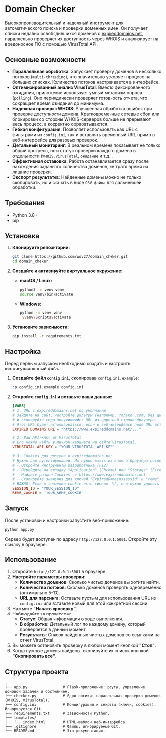 # Domain Checker

Высокопроизводительный и надежный инструмент для автоматического поиска и проверки доменных имен. Он получает списки недавно освободившихся доменов с [expireddomains.net](https://www.expireddomains.net/), параллельно проверяет их доступность через WHOIS и анализирует на вредоносное ПО с помощью VirusTotal API.

## Основные возможности

- **Параллельная обработка**: Запускает проверку доменов в несколько потоков (`multi-threading`), что значительно ускоряет процесс на больших списках. Количество потоков настраивается в интерфейсе.
- **Оптимизированный анализ VirusTotal**: Вместо фиксированного ожидания, приложение использует умный механизм опроса (`polling`). Оно периодически проверяет готовность отчета, что сокращает время ожидания до минимума.
- **Надежная проверка WHOIS**: Улучшенная обработка ошибок при проверке доступности домена. Кратковременные сетевые сбои или блокировки со стороны WHOIS-серверов больше не прерывают весь процесс, а корректно обрабатываются.
- **Гибкая конфигурация**: Позволяет использовать как URL с фильтрами из `config.ini`, так и вставлять временный URL прямо в веб-интерфейсе для разовых проверок.
- **Детальный мониторинг**: В реальном времени показывает не только общий прогресс, но и статус проверки каждого домена в отдельности (`WHOIS`, `VirusTotal`, `ожидание` и т.д.).
- **Эффективная остановка**: Работа останавливается сразу после нахождения заданного количества доменов, не тратя время на лишние проверки.
- **Экспорт результатов**: Найденные домены можно не только скопировать, но и скачать в виде `CSV-файла` для дальнейшей обработки.

## Требования

- Python 3.8+
- pip

## Установка

1.  **Клонируйте репозиторий:**
    ```bash
    git clone https://github.com/wov27/domain_cheker.git
    cd domain_cheker
    ```

2.  **Создайте и активируйте виртуальное окружение:**
    -   **macOS / Linux:**
        ```bash
        python3 -m venv venv
        source venv/bin/activate
        ```
    -   **Windows:**
        ```bash
        python -m venv venv
        .\venv\Scripts\activate
        ```

3.  **Установите зависимости:**
    ```bash
    pip install -r requirements.txt
    ```

## Настройка

Перед первым запуском необходимо создать и настроить конфигурационный файл.

1.  **Создайте файл `config.ini`**, скопировав `config.ini.example`:
    ```bash
    cp config.ini.example config.ini
    ```

2.  **Откройте `config.ini` и вставьте ваши данные:**

    ```ini
    [VARS]
    # 1. URL с expireddomains.net по умолчанию
    # Зайдите на сайт, настройте фильтры (например, только .com, без цифр и дефисов)
    # и скопируйте сюда получившийся URL из адресной строки браузера.
    # Этот URL будет использоваться, если в веб-интерфейсе поле URL останется пустым.
    EXPIRED_DOMAINS_URL = "https://www.expireddomains.net/..."

    # 2. Ваш API-ключ от VirusTotal
    # Его можно найти в личном кабинете на сайте VirusTotal.
    VIRUSTOTAL_API_KEY = "YOUR_VIRUSTOTAL_API_KEY"

    # 3. Cookies для доступа к expireddomains.net
    # Нужны для аутентификации. Их нужно взять из вашего браузера после логина на сайте.
    # - Откройте инструменты разработчика (F12)
    # - Перейдите на вкладку "Application" (Chrome) или "Storage" (Firefox)
    # - Найдите раздел Cookies -> https://www.expireddomains.net
    # - Скопируйте значения для ключей "ExpiredDomainssessid" и "reme".
    # ВАЖНО: Если в значении cookie есть символ '%', его нужно удвоить (%%).
    SESSION_ID = "YOUR_SESSION_ID"
    REME_COOKIE = "YOUR_REME_COOKIE"
    ```

## Запуск

После установки и настройки запустите веб-приложение:

```bash
python app.py
```

Сервер будет доступен по адресу `http://127.0.0.1:5001`. Откройте эту ссылку в браузере.

## Использование

1.  Откройте `http://127.0.0.1:5001` в браузере.
2.  **Настройте параметры проверки:**
    - **Количество доменов**: Сколько чистых доменов вы хотите найти.
    - **Количество потоков**: Сколько доменов проверять одновременно (оптимально 5-10).
    - **URL для парсинга**: Оставьте пустым для использования URL из `config.ini` или вставьте новый для этой конкретной сессии.
3.  Нажмите **"Начать проверку"**.
4.  Наблюдайте за процессом:
    - **Статус**: Общая информация о ходе выполнения.
    - **В обработке**: Детальный лог по каждому домену, который проверяется в данный момент.
    - **Результаты**: Список найденных чистых доменов со ссылками на отчет VirusTotal.
5.  Вы можете остановить проверку в любой момент кнопкой **"Стоп"**.
6.  Когда нужные домены найдены, скопируйте их список кнопкой **"Скопировать все"**.

## Структура проекта

```
.
├── app.py                # Flask-приложение: роуты, управление фоновой задачей и состоянием.
├── checker.py            # Ядро логики: параллельная проверка доменов (WHOIS, VirusTotal).
├── config.ini            # Конфигурация и секреты (ключи, cookies). Игнорируется Git.
├── requirements.txt      # Зависимости Python.
├── templates/
│   └── index.html        # HTML-шаблон веб-интерфейса.
├── .gitignore            # Файлы, игнорируемые Git.
└── README.md             # Эта документация.
``` 